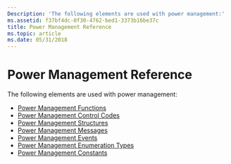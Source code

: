 ```yaml
---
Description: 'The following elements are used with power management:'
ms.assetid: f37bf4dc-0f30-4762-bed1-3373b16be37c
title: Power Management Reference
ms.topic: article
ms.date: 05/31/2018
---
```


# Power Management Reference

The following elements are used with power management:

-   [Power Management Functions](power-management-functions.md)
-   [Power Management Control Codes](power-management-control-codes.md)
-   [Power Management Structures](power-management-structures.md)
-   [Power Management Messages](power-management-messages.md)
-   [Power Management Events](power-management-events.md)
-   [Power Management Enumeration Types](power-management-enumeration-types.md)
-   [Power Management Constants](power-management-constants.md)

 

 



